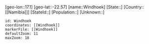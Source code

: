 ﻿---
location: [-22.57,17.1]
mapzoom: [7,12] 
mapmarker: city 
type: City
tags:
- geo/City


SpocWebEntityId: 35637
isDeleted: false
confidential: public

---
[geo-lon::17.1]
[geo-lat::-22.57]
[name::Windhoek]
[State::]
[Country::[[Namibia]]]
[StateId::]
[Population::]
[Unknown::]


```leaflet
id: Windhoek
coordinates: [[Windhoek]]
markerFile: [[Windhoek]]
defaultZoom: 11 
maxZoom: 18
```
